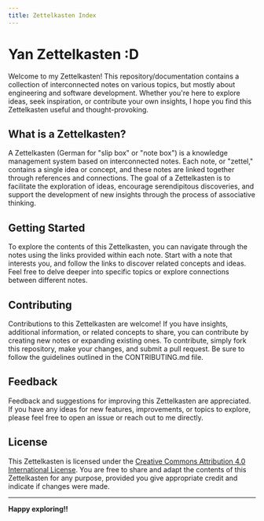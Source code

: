 ```yaml
---
title: Zettelkasten Index
---
```


# Yan Zettelkasten :D

Welcome to my Zettelkasten! This repository/documentation contains a collection of interconnected notes on various
topics, but mostly about engineering and software development. Whether you're here to explore ideas, seek inspiration,
or contribute your own insights, I hope you find this Zettelkasten useful and thought-provoking.

## What is a Zettelkasten?

A Zettelkasten (German for "slip box" or "note box") is a knowledge management system based on interconnected notes.
Each note, or "zettel," contains a single idea or concept, and these notes are linked together through references and
connections. The goal of a Zettelkasten is to facilitate the exploration of ideas, encourage serendipitous discoveries,
and support the development of new insights through the process of associative thinking.

## Getting Started

To explore the contents of this Zettelkasten, you can navigate through the notes using the links provided within each
note. Start with a note that interests you, and follow the links to discover related concepts and ideas. Feel free to
delve deeper into specific topics or explore connections between different notes.

## Contributing

Contributions to this Zettelkasten are welcome! If you have insights, additional information, or related concepts to
share, you can contribute by creating new notes or expanding existing ones. To contribute, simply fork this repository,
make your changes, and submit a pull request. Be sure to follow the guidelines outlined in the CONTRIBUTING.md file.

## Feedback

Feedback and suggestions for improving this Zettelkasten are appreciated. If you have any ideas for new features,
improvements, or topics to explore, please feel free to open an issue or reach out to me directly.

## License

This Zettelkasten is licensed under the
[Creative Commons Attribution 4.0 International License](https://creativecommons.org/licenses/by/4.0/). You are free to
share and adapt the contents of this Zettelkasten for any purpose, provided you give appropriate credit and indicate if
changes were made.

---

**Happy exploring!!**

